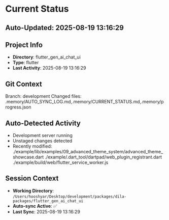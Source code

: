 # Current Status

## Auto-Updated: 2025-08-19 13:16:29

## Project Info
- **Directory**: flutter_gen_ai_chat_ui
- **Type**: flutter
- **Last Activity**: 2025-08-19 13:16:29

## Git Context
Branch: development
Changed files: .memory/AUTO_SYNC_LOG.md,.memory/CURRENT_STATUS.md,.memory/progress.json

## Auto-Detected Activity

- Development server running
- Unstaged changes detected
- Recently modified: ./example/lib/examples/09_advanced_theme_system/advanced_theme_showcase.dart
./example/.dart_tool/dartpad/web_plugin_registrant.dart
./example/build/web/flutter_service_worker.js

## Session Context
- **Working Directory**: `/Users/hooshyar/Desktop/development/packages/dila-packages/flutter_gen_ai_chat_ui`
- **Auto-sync Active**: ✅
- **Last Sync**: 2025-08-19 13:16:29

